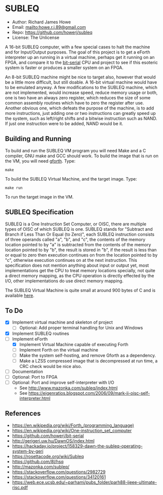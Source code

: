 # SUBLEQ

* Author: Richard James Howe
* Email: <mailto:howe.r.j.89@gmail.com>
* Repo: <https://github.com/howerj/subleq>
* License: The Unlicense

A 16-bit SUBLEQ computer, with a few special cases to halt the machine and
for Input/Output purposes. The goal of this project is to get a eForth
interpreter up an running in a virtual machine, perhaps get it running
on an FPGA, and compare it to the [bit-serial](https://github.com/howerj/bit-serial)
CPU and project to see if this esoteric system is faster or produces a
smaller system on an FPGA.

An 8-bit SUBLEQ machine might be nice to target also, however that would
be a little more difficult, but still doable. A 16-bit virtual machine
would have to be emulated anyway. A few modifications to the SUBLEQ machine,
which are not implemented, would increase speed, reduce memory usage or both,
one is two have an always zero register, which reduces the size of some
common assembly routines which have to zero the register after use. Another
obvious one, which defeats the purpose of the machine, is to add more
instructions, just adding one or two instructions can greatly speed up the
system, such as left/right shifts and a bitwise instruction such as NAND. If
just one instruction were to be added, NAND would be it.

## Building and Running

To build and run the SUBLEQ VM program you will need Make and a C compiler,
GNU make and GCC should work. To build the image that is run on the VM, you
will need [gforth](https://gforth.org/). Type:

	make

To build the SUBLEQ Virtual Machine, and the target image. Type:

	make run

To run the target image in the VM.

## SUBLEQ Specification

SUBLEQ is a One Instruction Set Computer, or OISC, there are multiple types
of OISC of which SUBLEQ is one. SUBLEQ stands for "Subtract and Branch if
Less Than Or Equal (to Zero)", each SUBLEQ instruction consists of three
operands called "a", "b", and "c", the contents of the memory location pointed
to by "a" is subtracted from the contents of the memory location pointed to
by "b", the result is stored in "b", if the result is less than or equal to
zero then execution continues on from the location pointed to by "c", otherwise
execution continues on at the next instruction. This specification does not
mention anything about input or output yet, most implementations get the CPU
to treat memory locations specially, not quite a direct memory mapping, as
the CPU operation is directly effected by the I/O, other implementations do
use direct memory mapping.

The SUBLEQ Virtual Machine is quite small at around 900 bytes of C and
is available [here](subleq.c).

## To Do

* [x] Implement virtual machine and skeleton of project
  * [ ] Optional: Add proper terminal handling for Unix and Windows
* [x] Implement SUBLEQ routines
* [ ] Implement eForth
  - [x] Implement Virtual Machine capable of executing Forth
  - [ ] Implement Forth on the virtual machine
  - [ ] Make the system self-hosting, and remove Gforth as a dependency.
  - [ ] Make a LZSS compressed image that is decompressed at run time,
        a CRC check would be nice also.
* [ ] Documentation
* [ ] Optional: Port to FPGA
* [ ] Optional: Port and improve self-interpreter with I/O
  - See <http://www.mazonka.com/subleq/index.html>
  - See <https://eigenratios.blogspot.com/2006/09/mark-ii-oisc-self-interpreter.html>

## References

* <https://en.wikipedia.org/wiki/Forth_(programming_language)>
* <https://en.wikipedia.org/wiki/One-instruction_set_computer>
* <https://github.com/howerj/bit-serial>
* <http://gerigeri.uw.hu/DawnOS/index.html>
* <https://hackaday.io/project/158329-dawn-the-subleq-operating-system-by-geri>
* <https://rosettacode.org/wiki/Subleq>
* <https://github.com/8l/hsq>
* <http://mazonka.com/subleq/>
* <https://stackoverflow.com/questions/2982729>
* <https://stackoverflow.com/questions/34120161>
* <https://web.ece.ucsb.edu/~parhami/pubs_folder/parh88-ijeee-ultimate-risc.pdf>

